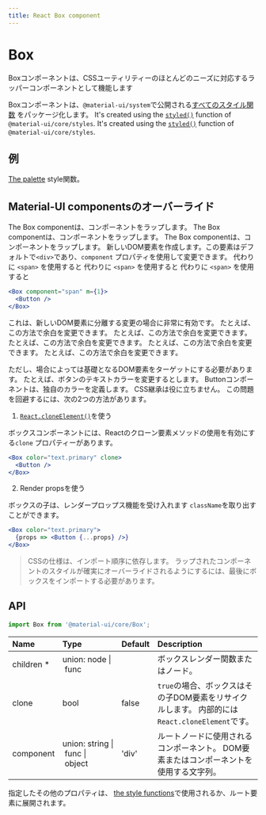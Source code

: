 ```yaml
---
title: React Box component
---
```


# Box

<p class="description">Boxコンポーネントは、CSSユーティリティーのほとんどのニーズに対応するラッパーコンポーネントとして機能します</p>

Boxコンポーネントは、`@material-ui/system`で公開される[すべてのスタイル関数](/system/basics/#all-inclusive) をパッケージ化します。 It's created using the [`styled()`](/styles/api/#styled-style-function-component) function of `@material-ui/core/styles`. It's created using the [`styled()`](/styles/api/#styled-style-function-component) function of `@material-ui/core/styles`.

## 例

[The palette](/system/palette/) style関数。

## Material-UI componentsのオーバーライド

The Box componentは、コンポーネントをラップします。 The Box componentは、コンポーネントをラップします。 The Box componentは、コンポーネントをラップします。 新しいDOM要素を作成します。この要素はデフォルトで`<div>`であり、`component` プロパティを使用して変更できます。</code> 代わりに `<span>` を使用すると 代わりに `<span>` を使用すると 代わりに `<span>` を使用すると

```jsx
<Box component="span" m={1}>
  <Button />
</Box>
```

これは、新しいDOM要素に分離する変更の場合に非常に有効です。 たとえば、この方法で余白を変更できます。 たとえば、この方法で余白を変更できます。 たとえば、この方法で余白を変更できます。 たとえば、この方法で余白を変更できます。 たとえば、この方法で余白を変更できます。

ただし、場合によっては基礎となるDOM要素をターゲットにする必要があります。 たとえば、ボタンのテキストカラーを変更するとします。 Buttonコンポーネントは、独自のカラーを定義します。 CSS継承は役に立ちません。 この問題を回避するには、次の2つの方法があります。

1. [`React.cloneElement()`](https://reactjs.org/docs/react-api.html#cloneelement)を使う

ボックスコンポーネントには、Reactのクローン要素メソッドの使用を有効にする`clone` プロパティーがあります。

```jsx
<Box color="text.primary" clone>
  <Button />
</Box>
```

2. Render propsを使う

ボックスの子は、レンダープロップス機能を受け入れます `className`を取り出すことができます。

```jsx
<Box color="text.primary">
  {props => <Button {...props} />}
</Box>
```

> CSSの仕様は、インポート順序に依存します。 ラップされたコンポーネントのスタイルが確実にオーバーライドされるようにするには、最後にボックスをインポートする必要があります。

## API

```jsx
import Box from '@material-ui/core/Box';
```

| Name                                                    | Type                                                                                                              | Default                                 | Description                                                    |
|:------------------------------------------------------- |:----------------------------------------------------------------------------------------------------------------- |:--------------------------------------- |:-------------------------------------------------------------- |
| <span class="prop-name required">children&nbsp;*</span> | <span class="prop-type">union:&nbsp;node&nbsp;&#124;<br />&nbsp;func<br /></span>                                 |                                         | ボックスレンダー関数またはノード。                                              |
| <span class="prop-name">clone</span>                    | <span class="prop-type">bool</span>                                                                               | <span class="prop-default">false</span> | `true`の場合、ボックスはその子DOM要素をリサイクルします。 内部的には`React.cloneElement`です。 |
| <span class="prop-name">component</span>                | <span class="prop-type">union:&nbsp;string&nbsp;&#124;<br />&nbsp;func&nbsp;&#124;<br />&nbsp;object<br /></span> | <span class="prop-default">'div'</span> | ルートノードに使用されるコンポーネント。 DOM要素またはコンポーネントを使用する文字列。                  |


指定したその他のプロパティは、 [the style functions](/system/basics/#all-inclusive)で使用されるか、ルート要素に展開されます。
